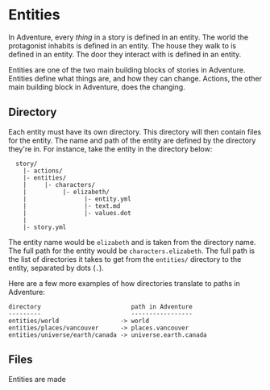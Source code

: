 # Entities

In Adventure, every _thing_ in a story is defined in an entity. The world the 
protagonist inhabits is defined in an entity. The house they walk to is 
defined in an entity. The door they interact with is defined in an entity.

Entities are one of the two main building blocks of stories in Adventure.
Entities define what things are, and how they can change. Actions, the other
main building block in Adventure, does the changing.

## Directory

Each entity must have its own directory. This directory will then contain
files for the entity. The name and path of the entity are defined by the
directory they're in. For instance, take the entity in the directory below:

```
  story/
    |- actions/
    |- entities/
    |     |- characters/
    |          |- elizabeth/
    |                |- entity.yml
    |                |- text.md
    |                |- values.dot
    |
    |- story.yml
```

The entity name would be `elizabeth` and is taken from the directory name. The
full path for the entity would be `characters.elizabeth`. The full path is
the list of directories it takes to get from the `entities/` directory to the
entity, separated by dots (`.`).

Here are a few more examples of how directories translate to paths in
Adventure:

```
directory                         path in Adventure
---------                         -----------------
entities/world                 -> world
entities/places/vancouver      -> places.vancouver
entities/universe/earth/canada -> universe.earth.canada
```

## Files

Entities are made 